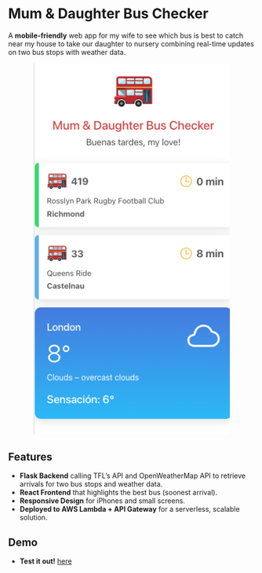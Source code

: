 # Mum & Daughter Bus Checker 

A **mobile-friendly** web app for my wife to see which bus is best to catch near my house to take our daughter to nursery combining real-time updates on two bus stops with weather data.

<p align="center">
  <img src="assets/Screenshot.png"
       alt="Screenshot of the Web App"
       width="400" />
</p>

## Features

- **Flask Backend** calling TFL’s API and OpenWeatherMap API to retrieve arrivals for two bus stops and weather data.
- **React Frontend** that highlights the best bus (soonest arrival).
- **Responsive Design** for iPhones and small screens.
- **Deployed to AWS Lambda + API Gateway** for a serverless, scalable solution.

## Demo

- **Test it out!** [here](https://d2axdxobz13kok.cloudfront.net/)




